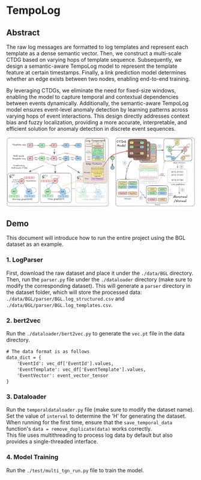 # TempoLog

## Abstract

The raw log messages are formatted to log templates and represent each template as a dense semantic vector. Then, we construct a multi-scale CTDG based on varying hops of template sequence. Subsequently, we design a semantic-aware TempoLog model to represent the template feature at certain timestamps. Finally, a link prediction model determines whether an edge exists between two nodes, enabling end-to-end training.

By leveraging CTDGs, we eliminate the need for fixed-size windows, enabling the model to capture temporal and contextual dependencies between events dynamically. Additionally, the semantic-aware TempoLog model ensures event-level anomaly detection by learning patterns across varying hops of event interactions. This design directly addresses context bias and fuzzy localization, providing a more accurate, interpretable, and efficient solution for anomaly detection in discrete event sequences. 

![alt text](overview.png)

## Demo

This document will introduce how to run the entire project using the BGL dataset as an example.

### 1. LogParser

First, download the raw dataset and place it under the `./data/BGL` directory.  
Then, run the `parser.py` file under the `./dataloader` directory (make sure to modify the corresponding dataset). This will generate a `parser` directory in the dataset folder, which will store the processed data: `./data/BGL/parser/BGL.log_structured.csv` and `./data/BGL/parser/BGL.log_templates.csv`.

### 2. bert2vec

Run the `./dataloader/bert2vec.py` to generate the `vec.pt` file in the data directory.

```
# The data format is as follows
data_dict = {
    'EventId': vec_df['EventId'].values,
    'EventTemplate': vec_df['EventTemplate'].values,
    'EventVector': event_vector_tensor
}
```

### 3. Dataloader

Run the `temporaldataloader.py` file (make sure to modify the dataset name).  
Set the value of `interval` to determine the 'H' for generating the dataset.  
When running for the first time, ensure that the `save_temporal_data` function's `data = remove_duplicate(data)` works correctly.  
This file uses multithreading to process log data by default but also provides a single-threaded interface.

### 4. Model Training

Run the `./test/multi_tgn_run.py` file to train the model.
